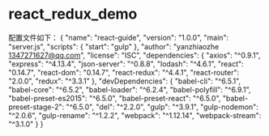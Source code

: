 # react_redux_demo
配置文件如下：
  {
    "name": "react-guide",
    "version": "1.0.0",
              "main": "server.js",
              "scripts": {
                "start": "gulp"
              },
              "author": "yanzhiaozhe <1347271627@qq.com>",
              "license": "ISC",
              "dependencies": {
                "axios": "^0.9.1",
                "express": "^4.13.4",
                "json-server": "^0.8.8",
                "lodash": "^4.6.1",
                "react": "0.14.7",
                "react-dom": "0.14.7",
                "react-redux": "^4.4.1",
                "react-router": "2.0.0",
                "redux": "^3.3.1"
              },
              "devDependencies": {
                "babel-cli": "^6.5.1",
                "babel-core": "^6.5.2",
                "babel-loader": "^6.2.4",
                "babel-polyfill": "^6.9.1",
                "babel-preset-es2015": "^6.5.0",
                "babel-preset-react": "^6.5.0",
                "babel-preset-stage-2": "^6.5.0",
                "del": "^2.2.0",
                "gulp": "^3.9.1",
                "gulp-nodemon": "^2.0.6",
                "gulp-rename": "^1.2.2",
                "webpack": "^1.12.14",
                "webpack-stream": "^3.1.0"
              }
            }
